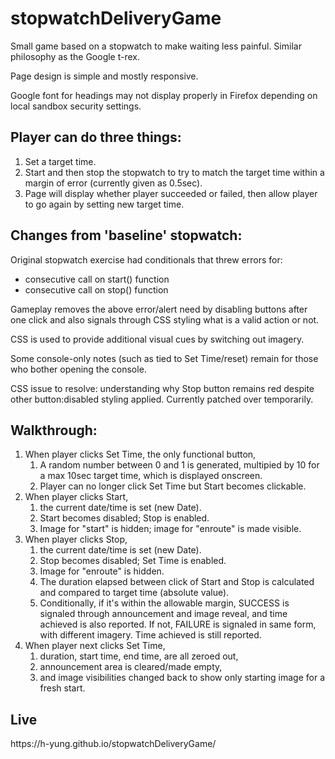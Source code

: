 # stopwatchDeliveryGame
Small game based on a stopwatch to make waiting less painful. Similar philosophy as the Google t-rex.

Page design is simple and mostly responsive.

Google font for headings may not display properly in Firefox depending on local sandbox security settings.

<h2>Player can do three things:</h2>
<ol>
	<li> Set a target time.</li>
	<li>Start and then stop the stopwatch to try to match the target time within a margin of error (currently given as 0.5sec).</li>
	<li>Page will display whether player succeeded or failed, then allow player to go again by setting new target time.</li>
</ol>

<h2>Changes from 'baseline' stopwatch:</h2>

<p>Original stopwatch exercise had conditionals that threw errors for:</p>
<ul>
	<li>consecutive call on start() function</li>
	<li>consecutive call on stop() function</li>
</ul>
<p>Gameplay removes the above error/alert need by disabling buttons after one click and also signals through CSS styling what is a valid action or not.</p>

<p>CSS is used to provide additional visual cues by switching out imagery.</p>

<p>Some console-only notes (such as tied to <span>Set Time</span>/reset) remain for those who bother opening the console.</p>

<p>CSS issue to resolve: understanding why <span>Stop</span> button remains red despite other button:disabled styling applied. Currently patched over temporarily.</p>

<h2>Walkthrough:</h2>

<ol>
	<li>When player clicks <span>Set Time</span>, the only functional button,
		<ol>
			<li>A random number between 0 and 1 is generated, multipied by 10 for a max 10sec target time, which is displayed onscreen.</li>
			<li>Player can no longer click <span>Set Time</span> but <span>Start</span> becomes clickable.</li>
		</ol>
	</li>
	<li>When player clicks <span>Start</span>, 
		<ol>
			<li>the current date/time is set (new Date).</li>
			<li><span>Start</span> becomes disabled; <span>Stop</span> is enabled.</li>
			<li>Image for "start" is hidden; image for "enroute" is made visible.</li>
		</ol>
	</li>
	<li>When player clicks <span>Stop</span>, 
		<ol>
			<li>the current date/time is set (new Date).</li>
			<li><span>Stop</span> becomes disabled; <span>Set Time</span> is enabled.</li>
			<li>Image for "enroute" is hidden.</li>
			<li>The duration elapsed between click of <span>Start</span> and <span>Stop</span> is calculated and compared to target time (absolute value).</li>
			<li>Conditionally, if it's within the allowable margin, SUCCESS is signaled through announcement and image reveal, and time achieved is also reported. If not, FAILURE is signaled in same form, with different imagery. Time achieved is still reported.</li>
		</ol>
	<li>When player next clicks <span>Set Time</span>,
		<ol>
			<li>duration, start time, end time, are all zeroed out,</li>
			<li>announcement area is cleared/made empty,</li>
			<li>and image visibilities changed back to show only starting image for a fresh start.</li>
		</ol>
	</li>
</ol>

<h2>Live</h2>
<p>https://h-yung.github.io/stopwatchDeliveryGame/</p>
